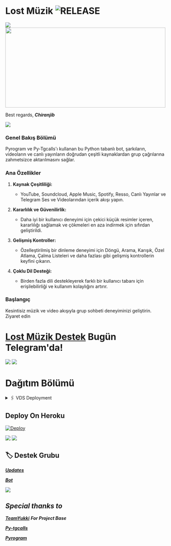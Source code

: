 # Lost Müzik <img src="https://img.shields.io/github/v/release/LostBots/LostMuzik?color=green&logo=github&logoColor=red&style=social" alt="RELEASE">
<img src="https://user-images.githubusercontent.com/73097560/115834477-dbab4500-a447-11eb-908a-139a6edaec5c.gif">

<img src="https://telegra.ph/file/67a7078573dbf895ce7aa.jpg" align="middle" width="500" height="250"/>


Best regards,
**_Chiranjib_**
</details>
<img src="https://user-images.githubusercontent.com/73097560/115834477-dbab4500-a447-11eb-908a-139a6edaec5c.gif">

### Genel Bakış Bölümü
Pyrogram ve Py-Tgcalls'ı kullanan bu Python tabanlı bot, şarkıların, videoların ve canlı yayınların doğrudan çeşitli kaynaklardan grup çağrılarına zahmetsizce aktarılmasını sağlar.‌‌

### Ana Özellikler

1. **Kaynak Çeşitliliği:**
   - YouTube, Soundcloud, Apple Music, Spotify, Resso, Canlı Yayınlar ve Telegram Ses ve Videolarından içerik akışı yapın.‌‌

2. **Kararlılık ve Güvenilirlik:**
   - Daha iyi bir kullanıcı deneyimi için çekici küçük resimler içeren, kararlılığı sağlamak ve çökmeleri en aza indirmek için sıfırdan geliştirildi.‌‌

3. **Gelişmiş Kontroller:**
   - Özelleştirilmiş bir dinleme deneyimi için Döngü, Arama, Karışık, Özel Atlama, Çalma Listeleri ve daha fazlası gibi gelişmiş kontrollerin keyfini çıkarın.‌‌

4. **Çoklu Dil Desteği:**
   - Birden fazla dili destekleyerek farklı bir kullanıcı tabanı için erişilebilirliği ve kullanım kolaylığını artırır.‌‌

### Başlangıç
Kesintisiz müzik ve video akışıyla grup sohbeti deneyiminizi geliştirin.
 Ziyaret edin‌‌
# [Lost Müzik Destek](https://t.me/Devilandr) Bugün Telegram'da!

<img src="https://user-images.githubusercontent.com/73097560/115834477-dbab4500-a447-11eb-908a-139a6edaec5c.gif">
<img src="https://user-images.githubusercontent.com/73097560/115834477-dbab4500-a447-11eb-908a-139a6edaec5c.gif">

# Dağıtım Bölümü
<!-- VDS Dağıtımı -->
<details>
  <summary>🖇 VDS Deployment</summary>

  1. Yükseltme ve Güncelleme‌‌:
     <pre>
     sudo apt-get update && sudo apt-get upgrade -y
     </pre>

  2. Gerekli Paketlerin Kurulumu‌‌:
     <pre>
     sudo apt-get install python3-pip ffmpeg -y
     </pre>

  3. PİP'i Yükleyin:
     <pre>
     sudo pip3 install -U pip
     </pre>

  4. Node Kurulumu:
     <pre>
     curl -fssL https://deb.nodesource.com/setup_18.x | sudo -E bash - && sudo apt-get install nodejs -y && npm i -g npm
     </pre>

  5. Depoyu Klonla:
     <pre>
     git clone depo_link && cd depo_ismi
     </pre>

  6. Kurulum Gereksinimleri‌‌:
     <pre>
     pip3 install -U -r requirements.txt
     </pre>

  7. Oluştur .env ile sample.env:
     <pre>
     cp sample.env .env
     </pre>

  8. Editing Vars:
     <pre>
     vi .env
     </pre>
     Düzenlemeye başlamak için 'I' tuşuna basın. .env dosyasını değerlerinizle düzenleyin. Kaydetmek ve çıkmak için 'Esc' tuşuna basın, ardından ':wq' yazın.

  9. Son olarak Müzik Botunuzu Çalıştırın:
     <pre>
     sudo apt install tmux && tmux
     bash start
     </pre>
</details>



## Deploy On Heroku

[![Deploy](https://www.herokucdn.com/deploy/button.svg)](https://heroku.com/deploy?template=https://github.com/Koch-Dev/Dooker)

<img src="https://user-images.githubusercontent.com/73097560/115834477-dbab4500-a447-11eb-908a-139a6edaec5c.gif">
<img src="https://user-images.githubusercontent.com/73097560/115834477-dbab4500-a447-11eb-908a-139a6edaec5c.gif">

## 🏷 Destek Grubu
**_[Updates](https://t.me/Devilandr)_**

**_[Bot](https://t.me/LostMuzikBot)_**

<img src="https://user-images.githubusercontent.com/73097560/115834477-dbab4500-a447-11eb-908a-139a6edaec5c.gif">

## **_Special thanks to_**
**_[TeamYukki](https://github.com/TeamYukki)_** **_For Project Base_**

**_[Py-tgcalls](https://github.com/pytgcalls)_** 

**_[Pyrogram](https://github.com/pyrogram)_**
